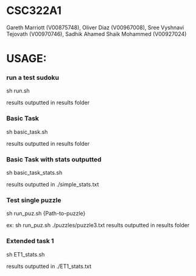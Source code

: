 # CSC322A1
Gareth Marriott (V00875748),
Oliver Diaz (V00967008),
Sree Vyshnavi Tejovath (V00970746),
Sadhik Ahamed Shaik Mohammed (V00927024)

# USAGE:

### run a test sudoku
sh run.sh

results outputted in results folder


### Basic Task
sh basic_task.sh

results outputted in results folder

### Basic Task with stats outputted
sh basic_task_stats.sh

results outputted in ./simple_stats.txt


### Test single puzzle
sh run_puz.sh {Path-to-puzzle}

ex: sh run_puz.sh ./puzzles/puzzle3.txt
results outputted in results folder

### Extended task 1
sh ET1_stats.sh

results outputted in ./ET1_stats.txt